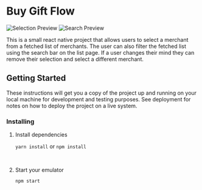 # Buy Gift Flow

![Selection Preview](_preview/Select-Merchant.gif) 
![Search Preview](_preview/Search-Merchant.gif)

This is a small react native project that allows users to select a merchant from a fetched list of merchants. The user can also filter the fetched list using the search bar on the list page. If a user changes their mind they can remove their selection and select a different merchant.


## Getting Started

These instructions will get you a copy of the project up and running on your local machine for development and testing purposes. See deployment for notes on how to deploy the project on a live system.

### Installing

1. Install dependencies
&nbsp;

    `yarn install` or  `npm install`

&nbsp;

2. Start your emulator
&nbsp;

    ```
    npm start
    ```
    
&nbsp;
